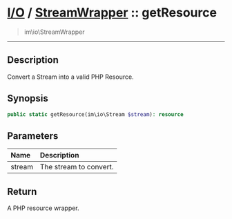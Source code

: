 # [I/O](io.md) / [StreamWrapper](io-StreamWrapper.md) :: getResource
 > im\io\StreamWrapper
____

## Description
Convert a Stream into a valid PHP Resource.

## Synopsis
```php
public static getResource(im\io\Stream $stream): resource
```

## Parameters
| Name | Description |
| :--- | :---------- |
| stream | The stream to convert. |

## Return
A PHP resource wrapper.
